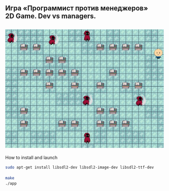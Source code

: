 Игра «Программист против менеджеров»  
2D Game. Dev vs managers.
---
![game](escape_from_agile.png)
---
How to install and launch

```sh
sudo apt-get install libsdl2-dev libsdl2-image-dev libsdl2-ttf-dev

make
./app

```
